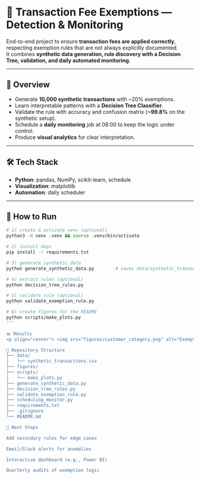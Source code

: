 # 🔎 Transaction Fee Exemptions — Detection & Monitoring

End-to-end project to ensure **transaction fees are applied correctly**, respecting exemption rules that are not always explicitly documented.  
It combines **synthetic data generation, rule discovery with a Decision Tree, validation, and daily automated monitoring**.

---

## 📖 Overview
- Generate **10,000 synthetic transactions** with ~20% exemptions.
- Learn interpretable patterns with a **Decision Tree Classifier**.
- Validate the rule with accuracy and confusion matrix (**~99.8%** on the synthetic setup).
- Schedule a **daily monitoring** job at 08:00 to keep the logic under control.
- Produce **visual analytics** for clear interpretation.

---

## 🛠 Tech Stack
- **Python**: pandas, NumPy, scikit-learn, schedule  
- **Visualization**: matplotlib  
- **Automation**: daily scheduler

---

## 🚀 How to Run
```bash
# 1) create & activate venv (optional)
python3 -m venv .venv && source .venv/bin/activate

# 2) install deps
pip install -r requirements.txt

# 3) generate synthetic data
python generate_synthetic_data.py        # saves data/synthetic_transactions.csv

# 4) extract rules (optional)
python decision_tree_rules.py

# 5) validate rule (optional)
python validate_exemption_rule.py

# 6) create figures for the README
python scripts/make_plots.py
'''

📊 Results
<p align="center"> <img src="figures/customer_category.png" alt="Exemption by Customer Category" width="45%"> <img src="figures/payment_channel.png" alt="Exemption by Payment Channel" width="45%"> </p> <p align="center"> <img src="figures/region.png" alt="Exemption by Region" width="45%"> <img src="figures/amount_distribution.png" alt="Transaction Amount Distribution" width="45%"> </p>

📂 Repository Structure
├── data/
│   └── synthetic_transactions.csv
├── figures/
├── scripts/
│   └── make_plots.py
├── generate_synthetic_data.py
├── decision_tree_rules.py
├── validate_exemption_rule.py
├── scheduling_monitor.py
├── requirements.txt
├── .gitignore
└── README.md

📮 Next Steps

Add secondary rules for edge cases

Email/Slack alerts for anomalies

Interactive dashboard (e.g., Power BI)

Quarterly audits of exemption logic
